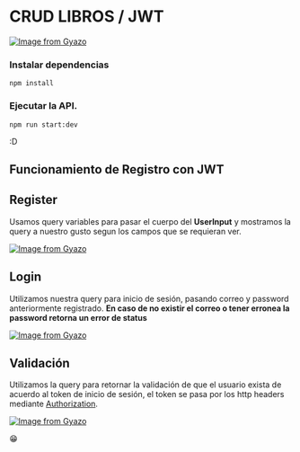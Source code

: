 # CRUD LIBROS / JWT

[![Image from Gyazo](https://i.gyazo.com/e54b63e0e5c0b64edf3b5c5f3d61c6a5.png)](https://gyazo.com/e54b63e0e5c0b64edf3b5c5f3d61c6a5)

### Instalar dependencias

```
npm install
```

### Ejecutar la API.

```
npm run start:dev
```

:D

## Funcionamiento de Registro con JWT

## Register
Usamos query variables para pasar el cuerpo del **UserInput** y mostramos la query a nuestro gusto segun los campos que se requieran ver.

[![Image from Gyazo](https://i.gyazo.com/19d53fa0b5fe5f0009c7d50603358daf.png)](https://gyazo.com/19d53fa0b5fe5f0009c7d50603358daf)


## Login

Utilizamos nuestra query para inicio de sesión, pasando correo y password anteriormente registrado. **En caso de no existir el correo o tener erronea la password retorna un error de status**

[![Image from Gyazo](https://i.gyazo.com/20356faf41b026dc9dbaee2ac6e09dc1.png)](https://gyazo.com/20356faf41b026dc9dbaee2ac6e09dc1)

## Validación

Utilizamos la query para retornar la validación de que el usuario exista de acuerdo al token de inicio de sesión, el token se pasa por los http headers mediante [Authorization](https://www.prisma.io/tutorials/authentication-in-apollo-server-ct21).



[![Image from Gyazo](https://i.gyazo.com/d2c58c336647cf4b7041c2f72286c4c4.png)](https://gyazo.com/d2c58c336647cf4b7041c2f72286c4c4)


:grin:
